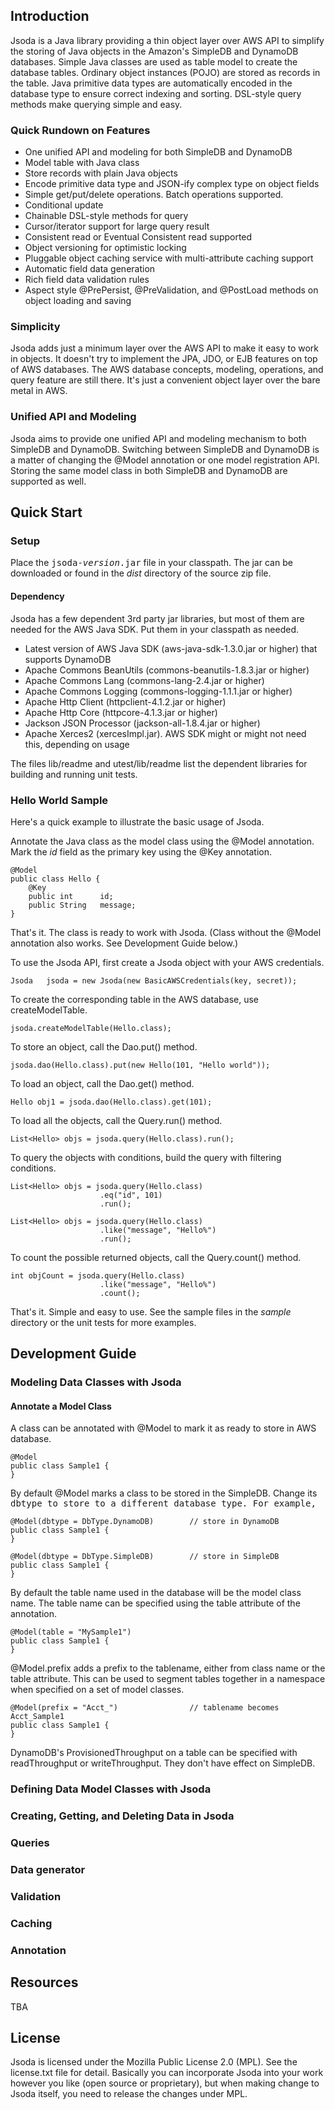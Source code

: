 
## Introduction

Jsoda is a Java library providing a thin object layer over AWS API to
simplify the storing of Java objects in the Amazon's SimpleDB and DynamoDB
databases.  Simple Java classes are used as table model to create the
database tables.  Ordinary object instances (POJO) are stored as records in
the table.  Java primitive data types are automatically encoded in the
database type to ensure correct indexing and sorting.  DSL-style query
methods make querying simple and easy.

### Quick Rundown on Features

- One unified API and modeling for both SimpleDB and DynamoDB
- Model table with Java class
- Store records with plain Java objects
- Encode primitive data type and JSON-ify complex type on object fields
- Simple get/put/delete operations.  Batch operations supported.
- Conditional update
- Chainable DSL-style methods for query
- Cursor/iterator support for large query result
- Consistent read or Eventual Consistent read supported
- Object versioning for optimistic locking
- Pluggable object caching service with multi-attribute caching support
- Automatic field data generation
- Rich field data validation rules
- Aspect style @PrePersist, @PreValidation, and @PostLoad methods on object
  loading and saving

### Simplicity

Jsoda adds just a minimum layer over the AWS API to make it easy to work in
objects.  It doesn't try to implement the JPA, JDO, or EJB features on top
of AWS databases.  The AWS database concepts, modeling, operations, and
query feature are still there.  It's just a convenient object layer over the
bare metal in AWS.

### Unified API and Modeling

Jsoda aims to provide one unified API and modeling mechanism to both
SimpleDB and DynamoDB.  Switching between SimpleDB and DynamoDB is a matter
of changing the <kdb>@Model</kdb> annotation or one model registration API.
Storing the same model class in both SimpleDB and DynamoDB are supported as
well.


## Quick Start

### Setup

Place the <kbd>jsoda-*version*.jar</kbd> file in your classpath.  The jar
can be downloaded or found in the *dist* directory of the source zip file.

#### Dependency

Jsoda has a few dependent 3rd party jar libraries, but most of them are
needed for the AWS Java SDK.  Put them in your classpath as needed.

* Latest version of AWS Java SDK (aws-java-sdk-1.3.0.jar or higher) that supports DynamoDB
* Apache Commons BeanUtils (commons-beanutils-1.8.3.jar or higher)
* Apache Commons Lang (commons-lang-2.4.jar or higher)
* Apache Commons Logging (commons-logging-1.1.1.jar or higher)
* Apache Http Client (httpclient-4.1.2.jar or higher)
* Apache Http Core (httpcore-4.1.3.jar or higher)
* Jackson JSON Processor (jackson-all-1.8.4.jar or higher)
* Apache Xerces2 (xercesImpl.jar).  AWS SDK might or might not need this, depending on usage

The files lib/readme and utest/lib/readme list the dependent libraries for
building and running unit tests.


### Hello World Sample

Here's a quick example to illustrate the basic usage of Jsoda.

Annotate the Java class as the model class using the <kdb>@Model</kdb>
annotation.  Mark the _id_ field as the primary key using the @Key
annotation.

    @Model
    public class Hello {
        @Key
        public int      id;
        public String   message;
    }

That's it.  The class is ready to work with Jsoda.  (Class without the
<kdb>@Model</kdb> annotation also works.  See Development Guide below.)

To use the Jsoda API, first create a Jsoda object with your AWS credentials.

    Jsoda   jsoda = new Jsoda(new BasicAWSCredentials(key, secret));

To create the corresponding table in the AWS database, use createModelTable.

    jsoda.createModelTable(Hello.class);

To store an object, call the Dao.put() method.

    jsoda.dao(Hello.class).put(new Hello(101, "Hello world"));

To load an object, call the Dao.get() method.

    Hello obj1 = jsoda.dao(Hello.class).get(101);

To load all the objects, call the Query.run() method.

    List<Hello> objs = jsoda.query(Hello.class).run();

To query the objects with conditions, build the query with filtering conditions.

    List<Hello> objs = jsoda.query(Hello.class)
                        .eq("id", 101)
                        .run();

    List<Hello> objs = jsoda.query(Hello.class)
                        .like("message", "Hello%")
                        .run();

To count the possible returned objects, call the Query.count() method.

    int objCount = jsoda.query(Hello.class)
                        .like("message", "Hello%")
                        .count();

That's it.  Simple and easy to use.  See the sample files in the _sample_
directory or the unit tests for more examples.


## Development Guide

### Modeling Data Classes with Jsoda

#### Annotate a Model Class

A class can be annotated with <kdb>@Model</kdb> to mark it as ready to store
in AWS database.

    @Model
    public class Sample1 {
    }

By default <kdb>@Model</kdb> marks a class to be stored in the SimpleDB.
Change its <kbd>dbtype</kdb> to store to a different database type.  For
example,

    @Model(dbtype = DbType.DynamoDB)        // store in DynamoDB
    public class Sample1 {
    }

    @Model(dbtype = DbType.SimpleDB)        // store in SimpleDB
    public class Sample1 {
    }

By default the table name used in the database will be the model class name.
The table name can be specified using the <kdb>table</kdb> attribute of the
annotation.

    @Model(table = "MySample1")
    public class Sample1 {
    }

<kdb>@Model.prefix</kdb> adds a prefix to the tablename, either from class
name or the <kdb>table</kdb> attribute.  This can be used to segment tables
together in a namespace when specified on a set of model classes.

    @Model(prefix = "Acct_")                // tablename becomes Acct_Sample1
    public class Sample1 {
    }

DynamoDB's ProvisionedThroughput on a table can be specified with <kdb>readThroughput</kdb>
or <kdb>writeThroughput</kdb>.  They don't have effect on SimpleDB.


### Defining Data Model Classes with Jsoda


### Creating, Getting, and Deleting Data in Jsoda

### Queries

### Data generator

### Validation

### Caching

### Annotation



## Resources

TBA

## License

Jsoda is licensed under the Mozilla Public License 2.0 (MPL).  See the
license.txt file for detail.  Basically you can incorporate Jsoda into your
work however you like (open source or proprietary), but when making change
to Jsoda itself, you need to release the changes under MPL.

